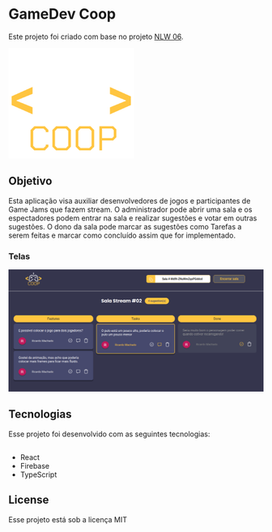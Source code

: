 # GameDev Coop

Este projeto foi criado com base no projeto [NLW 06](https://github.com/rocketseat-education/nlw-06-reactjs#-como-executar).

![alt text](https://github.com/DrZanuff/GameDev-Coop/blob/master/src/assets/images/gdc-logo.png?raw=true)

## Objetivo

Esta aplicação visa auxiliar desenvolvedores de jogos e participantes de Game Jams que fazem stream. O administrador pode abrir uma sala e os espectadores podem entrar na sala e realizar sugestões e votar em outras sugestões. O dono da sala pode marcar as sugestões como Tarefas a serem feitas e marcar como concluído assim que for implementado. 

### Telas

![](https://github.com/DrZanuff/GameDev-Coop/blob/master/docs/Screen.png?raw=true)

## Tecnologias
Esse projeto foi desenvolvido com as seguintes tecnologias:

##
- React
- Firebase
- TypeScript

## License
Esse projeto está sob a licença MIT